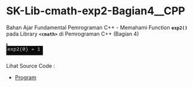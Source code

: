 # SK-Lib-cmath-exp2-Bagian4__CPP
Bahan Ajar Fundamental Pemrograman C++ - Memahami Function <code><b>exp2()</b></code> pada Library <code><b>&lt;cmath></b></code> di Pemrograman C++ (Bagian 4)<br><br>
<img src="https://github.com/RizkyKhapidsyah/SK-Lib-cmath-exp2-Bagian4__CPP/blob/master/SK-Lib-cmath-exp2-Bagian4__CPP/result/001.PNG"><br><br>
Lihat Source Code : <br>
- <a href="https://github.com/RizkyKhapidsyah/SK-Lib-cmath-exp2-Bagian4__CPP/blob/master/SK-Lib-cmath-exp2-Bagian4__CPP/Source.cpp">Program</a>
